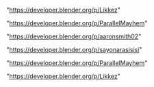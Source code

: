"https://developer.blender.org/p/Likkez"

"https://developer.blender.org/p/ParallelMayhem"

 
"https://developer.blender.org/p/aaronsmith02"


"https://developer.blender.org/p/sayonarasisisi"


"https://developer.blender.org/p/ParallelMayhem"


"https://developer.blender.org/p/Likkez"


 
